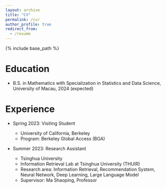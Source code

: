 ```yaml
---
layout: archive
title: "CV"
permalink: /cv/
author_profile: true
redirect_from:
  - /resume
---
```


{% include base_path %}

Education
======
* B.S. in Mathematics with Specialization in Statistics and Data Science, University of Macau, 2024 (expected)

Experience
======
* Spring 2023: Visiting Student
  * University of California, Berkeley
  * Program: Berkeley Global Access (BGA)

* Summer 2023: Research Assistant
  * Tsinghua University
  * Information Retrieval Lab at Tsinghua University (THUIR)
  * Research area: Information Retrieval, Recommendation System, Neural Network, Deep Learning, Large Language Model
  * Supervisor: Ma Shaoping, Professor

<!--Skills
======
* Skill 1
* Skill 2
  * Sub-skill 2.1
  * Sub-skill 2.2
  * Sub-skill 2.3
* Skill 3

Publications
======
  <ul>{% for post in site.publications %}
    {% include archive-single-cv.html %}
  {% endfor %}</ul>
  
Talks
======
  <ul>{% for post in site.talks %}
    {% include archive-single-talk-cv.html %}
  {% endfor %}</ul>
  
Teaching
======
  <ul>{% for post in site.teaching %}
    {% include archive-single-cv.html %}
  {% endfor %}</ul>
  
Service and leadership
======
* Currently signed in to 43 different slack teams
-->
